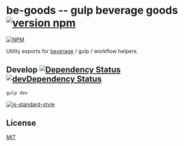 # be-goods -- gulp beverage goods [![version npm](https://img.shields.io/npm/v/be-goods.svg?style=flat-square)](https://www.npmjs.com/package/be-goods)

[![NPM](https://nodei.co/npm/be-goods.png?mini=true)](https://www.npmjs.org/package/be-goods)

Utility exports for [beverage](https://github.com/gulpsome/beverage) /
gulp / workflow helpers.

## Develop [![Dependency Status](https://david-dm.org/gulpsome/be-goods.svg?style=flat-square)](https://david-dm.org/gulpsome/be-goods) [![devDependency Status](https://david-dm.org/gulpsome/be-goods/dev-status.svg?style=flat-square)](https://david-dm.org/gulpsome/be-goods#info=devDependencies)

```sh
gulp dev
```

[![js-standard-style](https://cdn.rawgit.com/feross/standard/master/badge.svg)](https://github.com/feross/standard)

## License

[MIT](http://orlin.mit-license.org)
